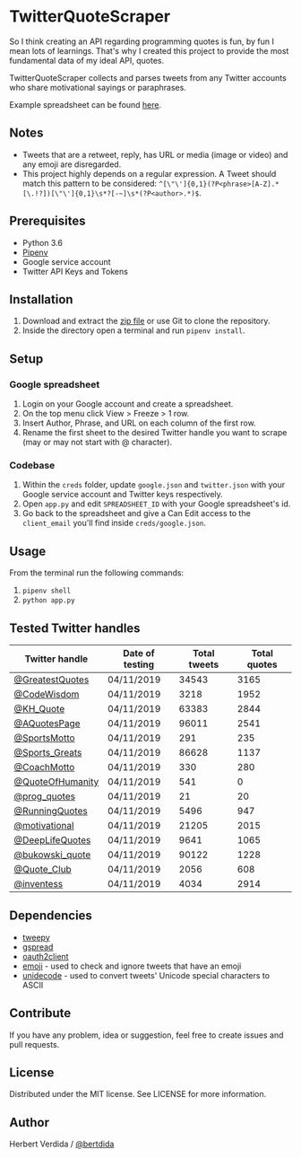 # TwitterQuoteScraper

So I think creating an API regarding programming quotes is fun, by fun I mean lots of learnings. That's why I created this project to provide the most fundamental data of my ideal API, quotes.

TwitterQuoteScraper collects and parses tweets from any Twitter accounts who share motivational sayings or paraphrases.

Example spreadsheet can be found [here](https://docs.google.com/spreadsheets/d/1U41EhnxXkWSJhmSqkPLpdbdcWJcx1MS6zWV3wQPeKL4/edit?usp=sharing).

## Notes

- Tweets that are a retweet, reply, has URL or media (image or video) and any emoji are disregarded.
- This project highly depends on a regular expression. A Tweet should match this pattern to be considered: `^[\"\']{0,1}(?P<phrase>[A-Z].*[\.!?])[\"\']{0,1}\s*?[-~]\s*(?P<author>.*)$`.

## Prerequisites

- Python 3.6
- [Pipenv](https://github.com/pypa/pipenv)
- Google service account
- Twitter API Keys and Tokens

## Installation

1. Download and extract the [zip file](https://github.com/bertdida/TwitterQuoteScraper/archive/master.zip) or use Git to clone the repository.
2. Inside the directory open a terminal and run `pipenv install`.

## Setup

### Google spreadsheet

1. Login on your Google account and create a spreadsheet.
2. On the top menu click View > Freeze > 1 row.
3. Insert Author, Phrase, and URL on each column of the first row.
4. Rename the first sheet to the desired Twitter handle you want to scrape (may or may not start with @ character).

### Codebase

1. Within the `creds` folder, update `google.json` and `twitter.json` with your Google service account and Twitter keys respectively.
2. Open `app.py` and edit `SPREADSHEET_ID` with your Google spreadsheet's id.
3. Go back to the spreadsheet and give a Can Edit access to the `client_email` you'll find inside `creds/google.json`.

## Usage

From the terminal run the following commands:

1. `pipenv shell`
2. `python app.py`

## Tested Twitter handles

| Twitter handle                                          | Date of testing | Total tweets | Total quotes |
| ------------------------------------------------------- | --------------- | ------------ | ------------ |
| [@GreatestQuotes](https://twitter.com/GreatestQuotes)   | 04/11/2019      | 34543        | 3165         |
| [@CodeWisdom](https://twitter.com/CodeWisdom)           | 04/11/2019      | 3218         | 1952         |
| [@KH_Quote](https://twitter.com/KH_Quote)               | 04/11/2019      | 63383        | 2844         |
| [@AQuotesPage](https://twitter.com/AQuotesPage)         | 04/11/2019      | 96011        | 2541         |
| [@SportsMotto](https://twitter.com/SportsMotto)         | 04/11/2019      | 291          | 235          |
| [@Sports_Greats](https://twitter.com/Sports_Greats)     | 04/11/2019      | 86628        | 1137         |
| [@CoachMotto](https://twitter.com/CoachMotto)           | 04/11/2019      | 330          | 280          |
| [@QuoteOfHumanity](https://twitter.com/QuoteOfHumanity) | 04/11/2019      | 541          | 0            |
| [@prog_quotes](https://twitter.com/prog_quotes)         | 04/11/2019      | 21           | 20           |
| [@RunningQuotes](https://twitter.com/RunningQuotes)     | 04/11/2019      | 5496         | 947          |
| [@motivational](https://twitter.com/motivational)       | 04/11/2019      | 21205        | 2015         |
| [@DeepLifeQuotes](https://twitter.com/DeepLifeQuotes)   | 04/11/2019      | 9641         | 1065         |
| [@bukowski_quote](https://twitter.com/bukowski_quote)   | 04/11/2019      | 90122        | 1228         |
| [@Quote_Club](https://twitter.com/Quote_Club)           | 04/11/2019      | 2056         | 608          |
| [@inventess](https://twitter.com/inventess)             | 04/11/2019      | 4034         | 2914         |

## Dependencies

- [tweepy](https://github.com/tweepy/tweepy)
- [gspread](https://github.com/burnash/gspread)
- [oauth2client](https://github.com/googleapis/oauth2client)
- [emoji](https://github.com/carpedm20/emoji/) - used to check and ignore tweets that have an emoji
- [unidecode](https://github.com/avian2/unidecode) - used to convert tweets' Unicode special characters to ASCII

## Contribute

If you have any problem, idea or suggestion, feel free to create issues and pull requests.

## License

Distributed under the MIT license. See LICENSE for more information.

## Author

Herbert Verdida / [@bertdida](https://twitter.com/bertdida)
